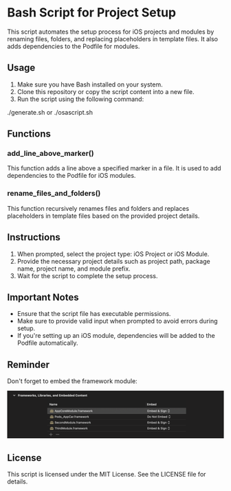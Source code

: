 # Bash Script for Project Setup

This script automates the setup process for iOS projects and modules by renaming files, folders, and replacing placeholders in template files. It also adds dependencies to the Podfile for modules.

## Usage

1. Make sure you have Bash installed on your system.
2. Clone this repository or copy the script content into a new file.
3. Run the script using the following command:

./generate.sh or ./osascript.sh

## Functions

### add_line_above_marker()

This function adds a line above a specified marker in a file. It is used to add dependencies to the Podfile for iOS modules.

### rename_files_and_folders()

This function recursively renames files and folders and replaces placeholders in template files based on the provided project details.

## Instructions

1. When prompted, select the project type: iOS Project or iOS Module.
2. Provide the necessary project details such as project path, package name, project name, and module prefix.
3. Wait for the script to complete the setup process.

## Important Notes

- Ensure that the script file has executable permissions.
- Make sure to provide valid input when prompted to avoid errors during setup.
- If you're setting up an iOS module, dependencies will be added to the Podfile automatically.

## Reminder

Don't forget to embed the framework module:

![Embed Framework](https://github.com/Carmudii/ios-project-template/blob/master/resources/screenshot.png?raw=true)

## License

This script is licensed under the MIT License. See the LICENSE file for details.
